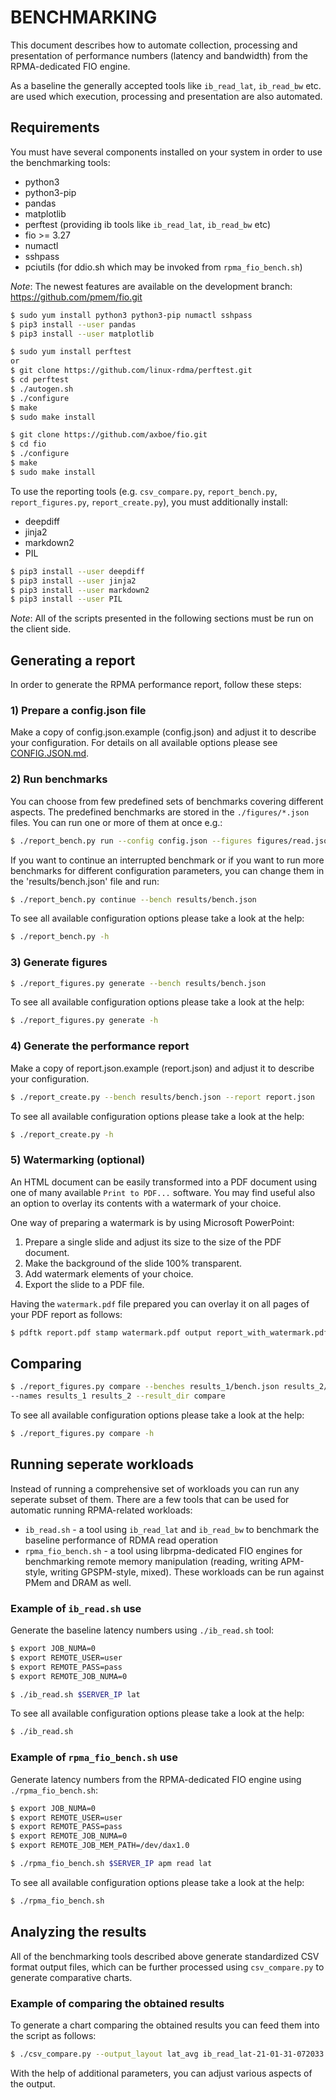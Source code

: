 # BENCHMARKING

This document describes how to automate collection, processing and presentation of performance numbers (latency and bandwidth) from the RPMA-dedicated FIO engine.

As a baseline the generally accepted tools like `ib_read_lat`, `ib_read_bw` etc. are used which execution, processing and presentation are also automated.

## Requirements

You must have several components installed on your system in order to use the benchmarking tools:
 - python3
 - python3-pip
 - pandas
 - matplotlib
 - perftest (providing ib tools like `ib_read_lat`, `ib_read_bw` etc)
 - fio >= 3.27
 - numactl
 - sshpass
 - pciutils (for ddio.sh which may be invoked from `rpma_fio_bench.sh`)

*Note*: The newest features are available on the development branch: https://github.com/pmem/fio.git

```sh
$ sudo yum install python3 python3-pip numactl sshpass
$ pip3 install --user pandas
$ pip3 install --user matplotlib

$ sudo yum install perftest
or
$ git clone https://github.com/linux-rdma/perftest.git
$ cd perftest
$ ./autogen.sh
$ ./configure
$ make
$ sudo make install

$ git clone https://github.com/axboe/fio.git
$ cd fio
$ ./configure
$ make
$ sudo make install
```

To use the reporting tools (e.g. `csv_compare.py`, `report_bench.py`, `report_figures.py`, `report_create.py`), you must additionally install:
 - deepdiff
 - jinja2
 - markdown2
 - PIL

```sh
$ pip3 install --user deepdiff
$ pip3 install --user jinja2
$ pip3 install --user markdown2
$ pip3 install --user PIL
```

*Note*: All of the scripts presented in the following sections must be run on the client side.


## Generating a report

In order to generate the RPMA performance report, follow these steps:

### 1) Prepare a config.json file

Make a copy of config.json.example (config.json) and adjust it to describe your configuration. For details on all available options please see [CONFIG.JSON.md](CONFIG.JSON.md).

### 2) Run benchmarks

You can choose from few predefined sets of benchmarks covering different aspects. The predefined benchmarks are stored in the `./figures/*.json` files. You can run one or more of them at once e.g.:

```sh
$ ./report_bench.py run --config config.json --figures figures/read.json figures/write.json --result_dir results
```

If you want to continue an interrupted benchmark or if you want to run more benchmarks for different configuration parameters, you can change them in the 'results/bench.json' file and run:

```sh
$ ./report_bench.py continue --bench results/bench.json
```

To see all available configuration options please take a look at the help:

```sh
$ ./report_bench.py -h
```

### 3) Generate figures

```sh
$ ./report_figures.py generate --bench results/bench.json
```

To see all available configuration options please take a look at the help:

```sh
$ ./report_figures.py generate -h
```

### 4) Generate the performance report

Make a copy of report.json.example (report.json) and adjust it to describe your configuration.

```sh
$ ./report_create.py --bench results/bench.json --report report.json
```

To see all available configuration options please take a look at the help:

```sh
$ ./report_create.py -h
```
### 5) Watermarking (optional)

An HTML document can be easily transformed into a PDF document using one of many available `Print to PDF...` software. You may find useful also an option to overlay its contents with a watermark of your choice.

One way of preparing a watermark is by using Microsoft PowerPoint:

1. Prepare a single slide and adjust its size to the size of the PDF document.
2. Make the background of the slide 100% transparent.
3. Add watermark elements of your choice.
4. Export the slide to a PDF file.

Having the `watermark.pdf` file prepared you can overlay it on all pages of your PDF report as follows:

```sh
$ pdftk report.pdf stamp watermark.pdf output report_with_watermark.pdf
```

## Comparing

```sh
$ ./report_figures.py compare --benches results_1/bench.json results_2/bench.json
--names results_1 results_2 --result_dir compare
```

To see all available configuration options please take a look at the help:

```sh
$ ./report_figures.py compare -h
```

## Running seperate workloads
Instead of running a comprehensive set of workloads you can run any seperate subset of them. There are a few tools that can be used for automatic running RPMA-related workloads:

- `ib_read.sh` - a tool using `ib_read_lat` and `ib_read_bw` to benchmark the baseline performance of RDMA read operation
- `rpma_fio_bench.sh` - a tool using librpma-dedicated FIO engines for benchmarking remote memory manipulation (reading, writing APM-style, writing GPSPM-style, mixed). These workloads can be run against PMem and DRAM as well.

### Example of `ib_read.sh` use

Generate the baseline latency numbers using `./ib_read.sh` tool:

```sh
$ export JOB_NUMA=0
$ export REMOTE_USER=user
$ export REMOTE_PASS=pass
$ export REMOTE_JOB_NUMA=0

$ ./ib_read.sh $SERVER_IP lat
```

To see all available configuration options please take a look at the help:

```sh
$ ./ib_read.sh
```

### Example of `rpma_fio_bench.sh` use

Generate latency numbers from the RPMA-dedicated FIO engine using `./rpma_fio_bench.sh`:

```sh
$ export JOB_NUMA=0
$ export REMOTE_USER=user
$ export REMOTE_PASS=pass
$ export REMOTE_JOB_NUMA=0
$ export REMOTE_JOB_MEM_PATH=/dev/dax1.0

$ ./rpma_fio_bench.sh $SERVER_IP apm read lat
```

To see all available configuration options please take a look at the help:

```sh
$ ./rpma_fio_bench.sh
```

## Analyzing the results

All of the benchmarking tools described above generate standardized CSV format output files, which can be further processed using `csv_compare.py` to generate comparative charts.

### Example of comparing the obtained results

To generate a chart comparing the obtained results you can feed them into the script as follows:

```sh
$ ./csv_compare.py --output_layout lat_avg ib_read_lat-21-01-31-072033.csv rpma_fio_apm_read_lat_th1_dp1_dev_dax1.0-21-01-31-073733.csv --output_with_tables
```

With the help of additional parameters, you can adjust various aspects of the output.
